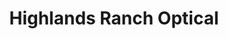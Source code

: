 ---
title: "Highlands Ranch Optical"
url: /highlands-ranch/highlands-ranch-optical/
shop: Optiker
---